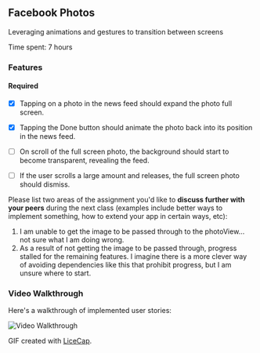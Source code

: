 ## Facebook Photos

Leveraging animations and gestures to transition between screens

Time spent: 7 hours

### Features

#### Required

- [x] Tapping on a photo in the news feed should expand the photo full screen.
- [x] Tapping the Done button should animate the photo back into its position in the news feed.
- [ ] On scroll of the full screen photo, the background should start to become transparent, revealing the feed.
- [ ] If the user scrolls a large amount and releases, the full screen photo should dismiss.



Please list two areas of the assignment you'd like to **discuss further with your peers** during the next class (examples include better ways to implement something, how to extend your app in certain ways, etc):

1. I am unable to get the image to be passed through to the photoView... not sure what I am doing wrong.
2. As a result of not getting the image to be passed through, progress stalled for the remaining features. I imagine there is a more clever way of avoiding dependencies like this that prohibit progress, but I am unsure where to start.

### Video Walkthrough 

Here's a walkthrough of implemented user stories:

<img src='https://s14.postimg.org/4i96vgxw1/facebook_photos_demo.gif' title='Video Walkthrough' width='' alt='Video Walkthrough' />

GIF created with [LiceCap](http://www.cockos.com/licecap/).

